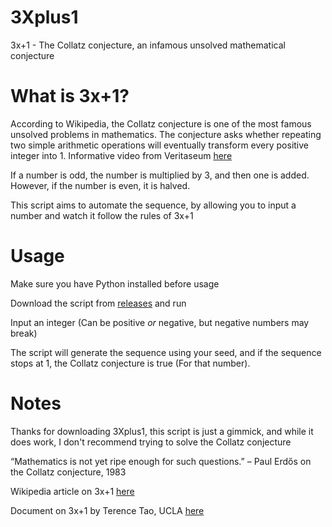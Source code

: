 # 3Xplus1
3x+1 - The Collatz conjecture, an infamous unsolved mathematical conjecture

# What is 3x+1?
According to Wikipedia, the Collatz conjecture is one of the most famous unsolved problems in mathematics. The conjecture asks whether repeating two simple arithmetic operations will eventually transform every positive integer into 1. Informative video from Veritaseum [here](https://www.youtube.com/watch?v=094y1Z2wpJg)

If a number is odd, the number is multiplied by 3, and then one is added. However, if the number is even, it is halved.

This script aims to automate the sequence, by allowing you to input a number and watch it follow the rules of 3x+1

# Usage
Make sure you have Python installed before usage

Download the script from [releases](https://github.com/WilliamAfton-codes/3Xplus1/releases) and run

Input an integer (Can be positive _or_ negative, but negative numbers may break)

The script will generate the sequence using your seed, and if the sequence stops at 1, the Collatz conjecture is true (For that number).

# Notes
Thanks for downloading 3Xplus1, this script is just a gimmick, and while it does work, I don't recommend trying to solve the Collatz conjecture

“Mathematics is not yet ripe enough for such questions.” – Paul Erdős on the Collatz conjecture, 1983

Wikipedia article on 3x+1 [here](https://en.wikipedia.org/wiki/Collatz_conjecture)

Document on 3x+1 by Terence Tao, UCLA [here](https://terrytao.files.wordpress.com/2020/02/collatz.pdf)
